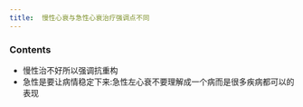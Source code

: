 ```yaml
---
title:  慢性心衰与急性心衰治疗强调点不同
--- 
```


### Contents
- 慢性治不好所以强调抗重构
- 急性是要让病情稳定下来:急性左心衰不要理解成一个病而是很多疾病都可以的表现


